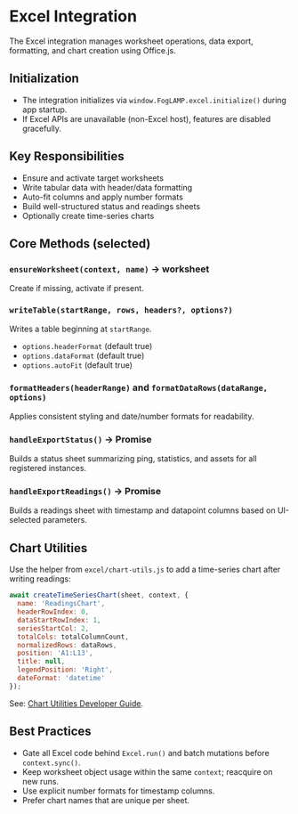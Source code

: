 # Excel Integration

The Excel integration manages worksheet operations, data export, formatting, and chart creation using Office.js.

## Initialization

- The integration initializes via `window.FogLAMP.excel.initialize()` during app startup.
- If Excel APIs are unavailable (non-Excel host), features are disabled gracefully.

## Key Responsibilities

- Ensure and activate target worksheets
- Write tabular data with header/data formatting
- Auto-fit columns and apply number formats
- Build well-structured status and readings sheets
- Optionally create time-series charts

## Core Methods (selected)

### `ensureWorksheet(context, name)` → worksheet
Create if missing, activate if present.

### `writeTable(startRange, rows, headers?, options?)`
Writes a table beginning at `startRange`.
- `options.headerFormat` (default true)
- `options.dataFormat` (default true)
- `options.autoFit` (default true)

### `formatHeaders(headerRange)` and `formatDataRows(dataRange, options)`
Applies consistent styling and date/number formats for readability.

### `handleExportStatus()` → Promise<boolean>
Builds a status sheet summarizing ping, statistics, and assets for all registered instances.

### `handleExportReadings()` → Promise<boolean>
Builds a readings sheet with timestamp and datapoint columns based on UI-selected parameters.

## Chart Utilities

Use the helper from `excel/chart-utils.js` to add a time-series chart after writing readings:

```javascript
await createTimeSeriesChart(sheet, context, {
  name: 'ReadingsChart',
  headerRowIndex: 0,
  dataStartRowIndex: 1,
  seriesStartCol: 2,
  totalCols: totalColumnCount,
  normalizedRows: dataRows,
  position: 'A1:L13',
  title: null,
  legendPosition: 'Right',
  dateFormat: 'datetime'
});
```

See: [Chart Utilities Developer Guide](./CHART_UTILITIES_GUIDE.md).

## Best Practices

- Gate all Excel code behind `Excel.run()` and batch mutations before `context.sync()`.
- Keep worksheet object usage within the same `context`; reacquire on new runs.
- Use explicit number formats for timestamp columns.
- Prefer chart names that are unique per sheet.
